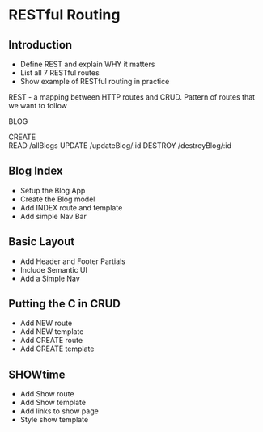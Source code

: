 # RESTful Routing

## Introduction
* Define REST and explain WHY it matters
* List all 7 RESTful routes
* Show example of RESTful routing in practice

REST - a mapping between HTTP routes and CRUD. Pattern of routes that we want to follow

BLOG

CREATE      
READ        /allBlogs
UPDATE      /updateBlog/:id
DESTROY     /destroyBlog/:id


## Blog Index
* Setup the Blog App
* Create the Blog model
* Add INDEX route and template
* Add simple Nav Bar

## Basic Layout
* Add Header and Footer Partials
* Include Semantic UI
* Add a Simple Nav

## Putting the C in CRUD
* Add NEW route
* Add NEW template
* Add CREATE route
* Add CREATE template

## SHOWtime
* Add Show route
* Add Show template
* Add links to show page
* Style show template